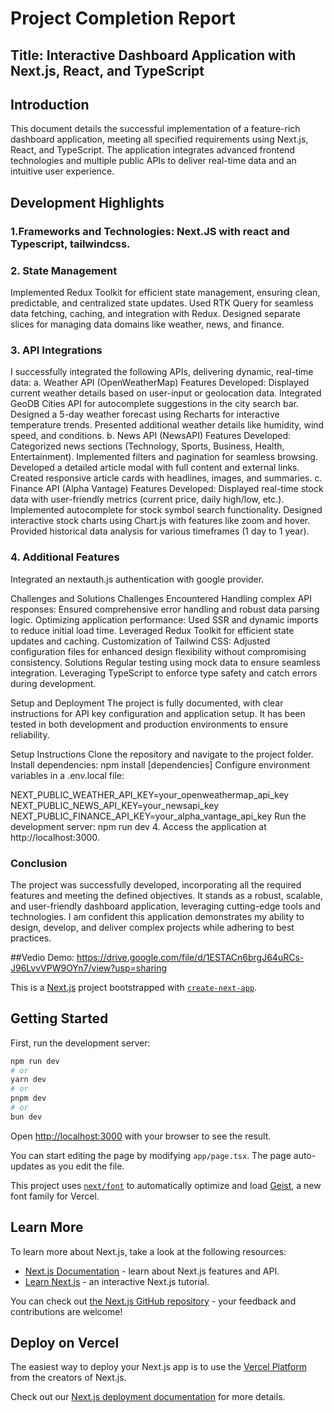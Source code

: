 # Project Completion Report
## Title: Interactive Dashboard Application with Next.js, React, and TypeScript

## Introduction
This document details the successful implementation of a feature-rich dashboard application, meeting all specified requirements using Next.js, React, and TypeScript. The application integrates advanced frontend technologies and multiple public APIs to deliver real-time data and an intuitive user experience.

## Development Highlights
### 1.Frameworks and Technologies: Next.JS with react and Typescript, tailwindcss.



### 2. State Management
Implemented Redux Toolkit for efficient state management, ensuring clean, predictable, and centralized state updates.
Used RTK Query for seamless data fetching, caching, and integration with Redux.
Designed separate slices for managing data domains like weather, news, and finance.

### 3. API Integrations
I successfully integrated the following APIs, delivering dynamic, real-time data:
a. Weather API (OpenWeatherMap)
Features Developed:
Displayed current weather details based on user-input or geolocation data.
Integrated GeoDB Cities API for autocomplete suggestions in the city search bar.
Designed a 5-day weather forecast using Recharts for interactive temperature trends.
Presented additional weather details like humidity, wind speed, and conditions.
b. News API (NewsAPI)
Features Developed:
Categorized news sections (Technology, Sports, Business, Health, Entertainment).
Implemented filters and pagination for seamless browsing.
Developed a detailed article modal with full content and external links.
Created responsive article cards with headlines, images, and summaries.
c. Finance API (Alpha Vantage)
Features Developed:
Displayed real-time stock data with user-friendly metrics (current price, daily high/low, etc.).
Implemented autocomplete for stock symbol search functionality.
Designed interactive stock charts using Chart.js with features like zoom and hover.
Provided historical data analysis for various timeframes (1 day to 1 year).

### 4. Additional Features
Integrated an nextauth.js authentication with google provider.

Challenges and Solutions
Challenges Encountered
Handling complex API responses:
Ensured comprehensive error handling and robust data parsing logic.
Optimizing application performance:
Used SSR and dynamic imports to reduce initial load time.
Leveraged Redux Toolkit for efficient state updates and caching.
Customization of Tailwind CSS:
Adjusted configuration files for enhanced design flexibility without compromising consistency.
Solutions
Regular testing using mock data to ensure seamless integration.
Leveraging TypeScript to enforce type safety and catch errors during development.

Setup and Deployment
The project is fully documented, with clear instructions for API key configuration and application setup.
It has been tested in both development and production environments to ensure reliability.

Setup Instructions
Clone the repository and navigate to the project folder.
           Install dependencies:
           npm install [dependencies]
Configure environment variables in a .env.local file:

NEXT_PUBLIC_WEATHER_API_KEY=your_openweathermap_api_key
NEXT_PUBLIC_NEWS_API_KEY=your_newsapi_key
NEXT_PUBLIC_FINANCE_API_KEY=your_alpha_vantage_api_key
Run the development server:
      npm run dev
      4.  Access the application at http://localhost:3000.

### Conclusion
The project was successfully developed, incorporating all the required features and meeting the defined objectives. It stands as a robust, scalable, and user-friendly dashboard application, leveraging cutting-edge tools and technologies.
I am confident this application demonstrates my ability to design, develop, and deliver complex projects while adhering to best practices.

##Vedio Demo:
https://drive.google.com/file/d/1ESTACn6brgJ64uRCs-J96LvvVPW9OYn7/view?usp=sharing

This is a [Next.js](https://nextjs.org) project bootstrapped with [`create-next-app`](https://nextjs.org/docs/app/api-reference/cli/create-next-app).

## Getting Started

First, run the development server:

```bash
npm run dev
# or
yarn dev
# or
pnpm dev
# or
bun dev
```

Open [http://localhost:3000](http://localhost:3000) with your browser to see the result.

You can start editing the page by modifying `app/page.tsx`. The page auto-updates as you edit the file.

This project uses [`next/font`](https://nextjs.org/docs/app/building-your-application/optimizing/fonts) to automatically optimize and load [Geist](https://vercel.com/font), a new font family for Vercel.

## Learn More

To learn more about Next.js, take a look at the following resources:

- [Next.js Documentation](https://nextjs.org/docs) - learn about Next.js features and API.
- [Learn Next.js](https://nextjs.org/learn) - an interactive Next.js tutorial.

You can check out [the Next.js GitHub repository](https://github.com/vercel/next.js) - your feedback and contributions are welcome!

## Deploy on Vercel

The easiest way to deploy your Next.js app is to use the [Vercel Platform](https://vercel.com/new?utm_medium=default-template&filter=next.js&utm_source=create-next-app&utm_campaign=create-next-app-readme) from the creators of Next.js.

Check out our [Next.js deployment documentation](https://nextjs.org/docs/app/building-your-application/deploying) for more details.

